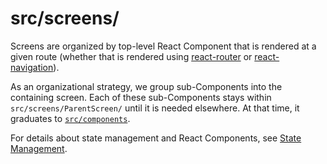 # src/screens/

Screens are organized by top-level React Component that is rendered at a given route (whether that is rendered using [react-router](https://reactrouter.com/) or [react-navigation](https://reactnavigation.org/)).

As an organizational strategy, we group sub-Components into the containing screen.  Each of these sub-Components stays within `src/screens/ParentScreen/` until it is needed elsewhere.  At that time, it graduates to [`src/components`](../components/).

For details about state management and React Components, see [State Management](../../docs/state-management.md).
